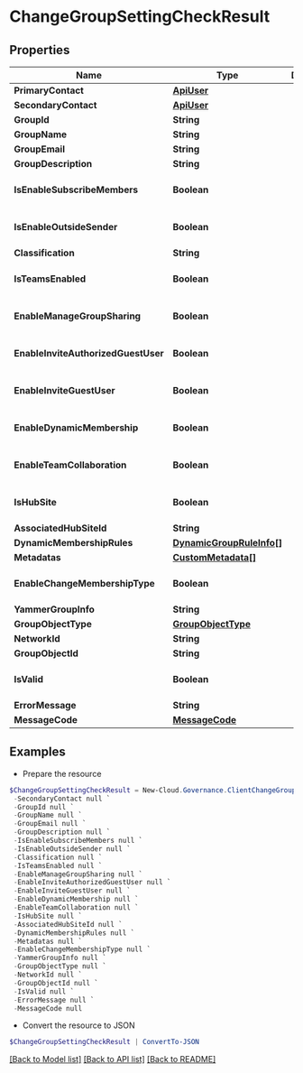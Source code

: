 # ChangeGroupSettingCheckResult
## Properties

Name | Type | Description | Notes
------------ | ------------- | ------------- | -------------
**PrimaryContact** | [**ApiUser**](ApiUser.md) |  | [optional] 
**SecondaryContact** | [**ApiUser**](ApiUser.md) |  | [optional] 
**GroupId** | **String** |  | [optional] 
**GroupName** | **String** |  | [optional] 
**GroupEmail** | **String** |  | [optional] 
**GroupDescription** | **String** |  | [optional] 
**IsEnableSubscribeMembers** | **Boolean** |  | [optional] [default to $false]
**IsEnableOutsideSender** | **Boolean** |  | [optional] [default to $false]
**Classification** | **String** |  | [optional] 
**IsTeamsEnabled** | **Boolean** |  | [optional] [default to $false]
**EnableManageGroupSharing** | **Boolean** |  | [optional] [default to $false]
**EnableInviteAuthorizedGuestUser** | **Boolean** |  | [optional] [default to $false]
**EnableInviteGuestUser** | **Boolean** |  | [optional] [default to $false]
**EnableDynamicMembership** | **Boolean** |  | [optional] [default to $false]
**EnableTeamCollaboration** | **Boolean** |  | [optional] [default to $false]
**IsHubSite** | **Boolean** |  | [optional] [default to $false]
**AssociatedHubSiteId** | **String** |  | [optional] 
**DynamicMembershipRules** | [**DynamicGroupRuleInfo[]**](DynamicGroupRuleInfo.md) |  | [optional] 
**Metadatas** | [**CustomMetadata[]**](CustomMetadata.md) |  | [optional] 
**EnableChangeMembershipType** | **Boolean** |  | [optional] [default to $false]
**YammerGroupInfo** | **String** |  | [optional] 
**GroupObjectType** | [**GroupObjectType**](GroupObjectType.md) |  | [optional] 
**NetworkId** | **String** |  | [optional] 
**GroupObjectId** | **String** |  | [optional] 
**IsValid** | **Boolean** |  | [optional] [default to $false]
**ErrorMessage** | **String** |  | [optional] 
**MessageCode** | [**MessageCode**](MessageCode.md) |  | [optional] 

## Examples

- Prepare the resource
```powershell
$ChangeGroupSettingCheckResult = New-Cloud.Governance.ClientChangeGroupSettingCheckResult  -PrimaryContact null `
 -SecondaryContact null `
 -GroupId null `
 -GroupName null `
 -GroupEmail null `
 -GroupDescription null `
 -IsEnableSubscribeMembers null `
 -IsEnableOutsideSender null `
 -Classification null `
 -IsTeamsEnabled null `
 -EnableManageGroupSharing null `
 -EnableInviteAuthorizedGuestUser null `
 -EnableInviteGuestUser null `
 -EnableDynamicMembership null `
 -EnableTeamCollaboration null `
 -IsHubSite null `
 -AssociatedHubSiteId null `
 -DynamicMembershipRules null `
 -Metadatas null `
 -EnableChangeMembershipType null `
 -YammerGroupInfo null `
 -GroupObjectType null `
 -NetworkId null `
 -GroupObjectId null `
 -IsValid null `
 -ErrorMessage null `
 -MessageCode null
```

- Convert the resource to JSON
```powershell
$ChangeGroupSettingCheckResult | ConvertTo-JSON
```

[[Back to Model list]](../README.md#documentation-for-models) [[Back to API list]](../README.md#documentation-for-api-endpoints) [[Back to README]](../README.md)

